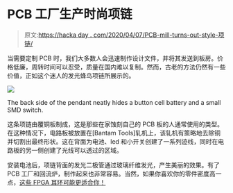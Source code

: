 # PCB 工厂生产时尚项链

> 原文:[https://hacka day . com/2020/04/07/PCB-mill-turns-out-style-项链/](https://hackaday.com/2020/04/07/pcb-mill-turns-out-stylish-necklace/)

当需要定制 PCB 时，我们大多数人会迅速制作设计文件，并将其发送到板房。价格低廉，周转时间可以忍受，质量在国内难以复制。然而，古老的方法仍然有一些价值，正如这个迷人的发光蜂鸟项链所展示的。

![](../Images/df68f2a2667f75bd6ae23eb944fd4609.png)

The back side of the pendant neatly hides a button cell battery and a small SMD switch.

这条项链由覆铜板制成，这是那些在家蚀刻自己的 PCB 板的人通常使用的类型。在这种情况下，电路板被放置在[Bantam Tools]轧机上，该轧机有策略地去除铜并切割出最终形状。这在背面为电池、led 和小开关创建了一系列迹线，同时在电路板的另一侧创建了光线可以透过的区域。

安装电池后，项链背面的发光二极管通过玻璃纤维发光，产生美丽的效果。有了 PCB 工厂和回流炉，制作起来也非常容易。当然，如果你喜欢你的零件密度高一点，[这些 FPGA 耳环可能更适合你！](https://hackaday.com/2019/05/24/a-stylish-pair-of-fpga-earrings/)